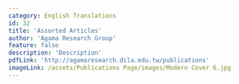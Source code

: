 ```yaml
---
category: English Translations
id: 32
title: 'Assorted Articles'
author: 'Agama Research Group'
feature: false
description: 'Description'
pdfLink: 'http://agamaresearch.dila.edu.tw/publications'
imageLink: /assets/Publications Page/images/Modern Cover 6.jpg
---
```

